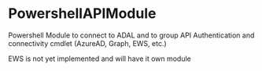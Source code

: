 # PowershellAPIModule
Powershell Module to connect to ADAL and to group API Authentication and connectivity cmdlet (AzureAD, Graph, EWS, etc.)

EWS is not yet implemented and will have it own module
